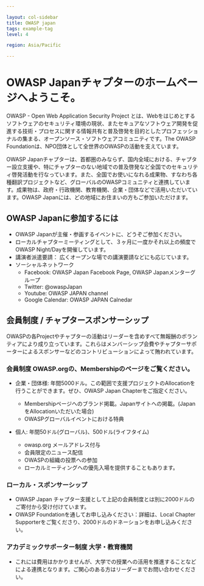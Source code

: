 ```yaml
---

layout: col-sidebar
title: OWASP japan
tags: example-tag
level: 4

region: Asia/Pacific

---
```


# OWASP Japanチャプターのホームページへようこそ。

OWASP - Open Web Application Security Project とは、Webをはじめとするソフトウェアのセキュリティ環境の現状、またセキュアなソフトウェア開発を促進する技術・プロセスに関する情報共有と普及啓発を目的としたプロフェッショナルの集まる、オープンソース・ソフトウェアコミュニティです。The OWASP Foundationは、NPO団体として全世界のOWASPの活動を支えています。

OWASP Japanチャプターは、首都圏のみならず、国内全域における、チャプター設立支援や、特にチャプターのない地域での普及啓発など全国でのセキュリティ啓発活動を行なっています。また、全国でお使いになれる成果物、すなわち各種翻訳プロジェクトなど、グローバルのOWASPコミュニティと連携しています。成果物は、政府・行政機関、教育機関、企業・団体などで活用いただいています。OWASP Japanには、どの地域にお住まいの方もご参加いただけます。

## OWASP Japanに参加するには
* OWASP Japanが主催・参画するイベントに、どうぞご参加ください。
* ローカルチャプターミーティングとして、３ヶ月に一度かそれ以上の頻度でOWASP Night/Dayを開催しています。
* 講演者派遣要請： 広くオープンな場での講演要請などにも応じています。
* ソーシャルネットワーク
  * Facebook: OWASP Japan Facebook Page, OWASP Japanメンターグループ
  * Twitter: @owaspJapan
  * Youtube: OWASP JAPAN channel
  * Google Calendar: OWASP JAPAN Calnedar
  
  
## 会員制度 / チャプタースポンサーシップ
OWASPの各Projectやチャプターの活動はリーダーを含めすべて無報酬のボランティアにより成り立っています。これらはメンバーシップ会費やチャプターサポーターによるスポンサーなどのコントリビューションによって賄われています。

### 会員制度 OWASP.orgの、Membershipのページをご覧ください。
* 企業・団体様: 年間5000ドル。この範囲で支援プロジェクトのAllocationを行うことができます。ぜひ、OWASP Japan Chapterをご指定ください。
  * Membershipページへのブランド掲載。Japanサイトへの掲載。(JapanをAllocationいただいた場合)
  * OWASPグローバルイベントにおける特典
  
* 個人: 年間50ドル(グローバル)、500ドル(ライフタイム)
  * owasp.org メールアドレス付与
  * 会員限定のニュース配信
  * OWASPの組織の投票への参加
  * ローカルミーティングへの優先入場を提供することもあります。

### ローカル・スポンサーシップ
   * OWASP Japan チャプター支援として上記の会員制度とは別に2000ドルのご寄付から受け付けています。
   * OWASP Foundationを通してお申し込みください：詳細は、Local Chapter Supporterをご覧くださり、2000ドルのドネーションをお申し込みください。

### アカデミックサポーター制度 大学・教育機関
  * これには費用はかかりませんが、大学での授業への活用を推進することなどによる連携となります。ご関心のある方はリーダーまでお問い合わせください。
